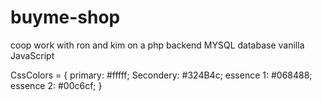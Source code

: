 # buyme-shop
coop work with ron and kim on a php backend MYSQL database vanilla JavaScript 


CssColors = {
  primary: #fffff;
  Secondery: #324B4c;
  essence 1: #068488;
  essence 2: #00c6cf;
  }
  
